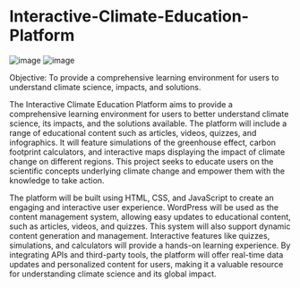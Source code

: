 # Interactive-Climate-Education-Platform
![image](https://github.com/user-attachments/assets/131e744e-37a0-4dfe-a776-e4b0e7be71dd)
![image](https://github.com/user-attachments/assets/910c333c-0f95-4060-806d-ab304450890d)

Objective: To provide a comprehensive learning environment for users to understand climate science, impacts, and solutions.



The Interactive Climate Education Platform aims to provide a comprehensive learning environment for users to better understand climate science, its impacts, and the solutions available. The platform will include a range of educational content such as articles, videos, quizzes, and infographics. It will feature simulations of the greenhouse effect, carbon footprint calculators, and interactive maps displaying the impact of climate change on different regions. This project seeks to educate users on the scientific concepts underlying climate change and empower them with the knowledge to take action.


The platform will be built using HTML, CSS, and JavaScript to create an engaging and interactive user experience. WordPress will be used as the content management system, allowing easy updates to educational content, such as articles, videos, and quizzes. This system will also support dynamic content generation and management. Interactive features like quizzes, simulations, and calculators will provide a hands-on learning experience. By integrating APIs and third-party tools, the platform will offer real-time data updates and personalized content for users, making it a valuable resource for understanding climate science and its global impact.

